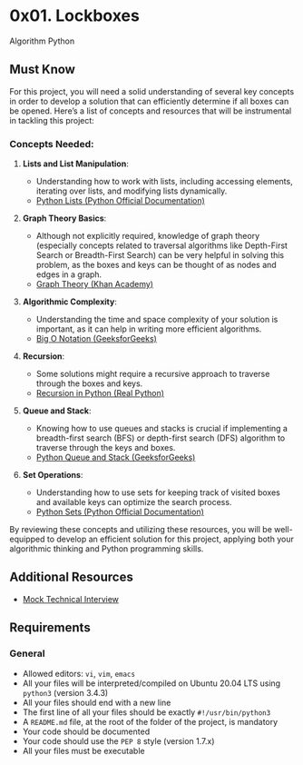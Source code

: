 <h1><strong>0x01. Lockboxes</strong></h1>

Algorithm Python<br>

<h2>Must Know</h2>

<p>For this project, you will need a solid understanding of several key concepts in order to develop a solution that can efficiently determine if all boxes can be opened. Here&rsquo;s a list of concepts and resources that will be instrumental in tackling this project:</p>

<h3>Concepts Needed:</h3>

<ol>
<li><p><strong>Lists and List Manipulation</strong>:</p>

<ul>
<li>Understanding how to work with lists, including accessing elements, iterating over lists, and modifying lists dynamically.</li>
<li><a href="https://docs.python.org/3/tutorial/datastructures.html" title="Python Lists (Python Official Documentation)" target="_blank">Python Lists (Python Official Documentation)</a></li>
</ul></li>
<li><p><strong>Graph Theory Basics</strong>:</p>

<ul>
<li>Although not explicitly required, knowledge of graph theory (especially concepts related to traversal algorithms like Depth-First Search or Breadth-First Search) can be very helpful in solving this problem, as the boxes and keys can be thought of as nodes and edges in a graph.</li>
<li><a href="https://www.khanacademy.org/computing/computer-science/algorithms/graph-representation/a/representing-graphs" title="Graph Theory (Khan Academy)" target="_blank">Graph Theory (Khan Academy)</a></li>
</ul></li>
<li><p><strong>Algorithmic Complexity</strong>:</p>

<ul>
<li>Understanding the time and space complexity of your solution is important, as it can help in writing more efficient algorithms.</li>
<li><a href="https://www.geeksforgeeks.org/asymptotic-notation-and-analysis-based-on-input-size-of-algorithms/" title="Big O Notation (GeeksforGeeks)" target="_blank">Big O Notation (GeeksforGeeks)</a></li>
</ul></li>
<li><p><strong>Recursion</strong>:</p>

<ul>
<li>Some solutions might require a recursive approach to traverse through the boxes and keys.</li>
<li><a href="https://realpython.com/python-recursion/" title="Recursion in Python (Real Python)" target="_blank">Recursion in Python (Real Python)</a></li>
</ul></li>
<li><p><strong>Queue and Stack</strong>:</p>

<ul>
<li>Knowing how to use queues and stacks is crucial if implementing a breadth-first search (BFS) or depth-first search (DFS) algorithm to traverse through the keys and boxes.</li>
<li><a href="https://www.geeksforgeeks.org/queue-in-python/" title="Python Queue and Stack (GeeksforGeeks)" target="_blank">Python Queue and Stack (GeeksforGeeks)</a></li>
</ul></li>
<li><p><strong>Set Operations</strong>:</p>

<ul>
<li>Understanding how to use sets for keeping track of visited boxes and available keys can optimize the search process.</li>
<li><a href="https://docs.python.org/3/tutorial/datastructures.html#sets" title="Python Sets (Python Official Documentation)" target="_blank">Python Sets (Python Official Documentation)</a></li>
</ul></li>
</ol>

<p>By reviewing these concepts and utilizing these resources, you will be well-equipped to develop an efficient solution for this project, applying both your algorithmic thinking and Python programming skills.</p>

<h2>Additional Resources</h2>

<ul>
<li><a href="https://www.youtube.com/watch?feature=shared&v=V8DGdPkBBxg" title="Mock Technical Interview" target="_blank">Mock Technical Interview</a></li>
</ul>

<h2>Requirements</h2>

<h3>General</h3>

<ul>
<li>Allowed editors: <code>vi</code>, <code>vim</code>, <code>emacs</code></li>
<li>All your files will be interpreted/compiled on Ubuntu 20.04 LTS using <code>python3</code> (version 3.4.3)</li>
<li>All your files should end with a new line</li>
<li>The first line of all your files should be exactly <code>#!/usr/bin/python3</code></li>
<li>A <code>README.md</code> file, at the root of the folder of the project, is mandatory</li>
<li>Your code should be documented</li>
<li>Your code should use the <code>PEP 8</code> style (version 1.7.x)</li>
<li>All your files must be executable</li>
</ul>
